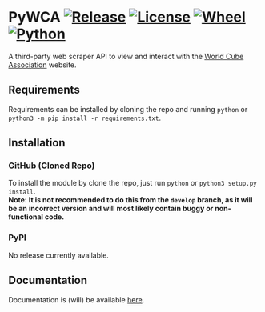 # PyWCA [![Release](https://img.shields.io/github/v/release/MysteryBlokHed/PyWCA?style=flat-square)](https://github.com/MysteryBlokHed/PyWCA/releases) [![License](https://img.shields.io/github/license/MysteryBlokHed/PyWCA?style=flat-square)](https://github.com/MysteryBlokHed/PyWCA/blob/master/LICENSE) [![Wheel](https://img.shields.io/pypi/wheel/PyWCA?style=flat-square)](https://pypi.org/project/pywca/) [![Python](https://img.shields.io/badge/python-3.6%20%7C%203.7%20%7C%203.8-blue?style=flat-square)](https://www.python.org/downloads/)
A third-party web scraper API to view and interact with the [World Cube Association](https://www.worldcubeassociation.org/) website.

## Requirements
Requirements can be installed by cloning the repo and running `python` or `python3 -m pip install -r requirements.txt`.

## Installation
### GitHub (Cloned Repo)
To install the module by clone the repo, just run `python` or `python3 setup.py install`.  
**Note: It is not recommended to do this from the `develop` branch, as it will be an incorrect version and will most likely contain buggy or non-functional code.**

### PyPI
No release currently available.

## Documentation
Documentation is (will) be available [here](https://github.com/MysteryBlokHed/PyWCA/wiki).
